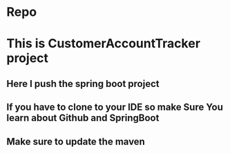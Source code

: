 # Repo

# This is CustomerAccountTracker project

## Here I push the spring boot project
## If you have to clone to your IDE so make Sure You learn about Github and SpringBoot
## Make sure to update the maven 

